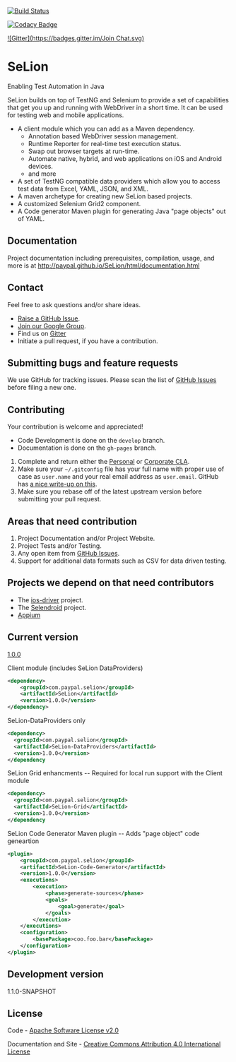 [![Build Status](https://travis-ci.org/paypal/SeLion.svg?branch=develop)](https://travis-ci.org/paypal/SeLion)

[![Codacy Badge](https://api.codacy.com/project/badge/grade/a885c7bf48794b27aa72dfe8e85ee22b)](https://www.codacy.com/app/SeLion/paypal-SeLion)

[![Gitter](https://badges.gitter.im/Join Chat.svg)](https://gitter.im/paypal/SeLion?utm_source=badge&utm_medium=badge&utm_campaign=pr-badge&utm_content=badge)



SeLion
=======
Enabling Test Automation in Java

SeLion builds on top of TestNG and Selenium to provide a set of capabilities that get you up and running with WebDriver in a short time. It can be used for testing web and mobile applications.

- A client module which you can add as a Maven dependency.
  - Annotation based WebDriver session management. 
  - Runtime Reporter for real-time test execution status. 
  - Swap out browser targets at run-time. 
  - Automate native, hybrid, and web applications on iOS and Android devices.
  - and more 
- A set of TestNG compatible data providers which allow you to access test data from 
  Excel, YAML, JSON, and XML.
- A maven archetype for creating new SeLion based projects. 
- A customized Selenium Grid2 component. 
- A Code generator Maven plugin for generating Java "page objects" out of YAML.

Documentation
-------------
Project documentation including prerequisites, compilation, usage, and more is at http://paypal.github.io/SeLion/html/documentation.html

Contact
-------
Feel free to ask questions and/or share ideas.

- [Raise a GitHub Issue](https://github.com/paypal/SeLion/issues).
- [Join our Google Group](https://groups.google.com/forum/#!forum/selion).
- Find us on [Gitter](https://gitter.im/paypal/SeLion)
- Initiate a pull request, if you have a contribution.

Submitting bugs and feature requests
------------------------------------
We use GitHub for tracking issues. Please scan the list of [GitHub Issues](https://github.com/paypal/SeLion/issues) before filing a new one.

Contributing
-------------
Your contribution is welcome and appreciated!

- Code Development is done on the <code>develop</code> branch. 
- Documentation is done on the <code>gh-pages</code> branch.

1. Complete and return either the [Personal](https://docs.google.com/forms/d/1t_Rqly6-qVP536O8ESltIRCHM0qBsmahWUdJda0oo3U/viewform) or [Corporate CLA](https://docs.google.com/forms/d/1qngimdtbwKcxMIJAxeV0DEqVYPCGHcYegFX0PVgMD78/viewform).
2. Make sure your <code>~/.gitconfig</code> file has your full name with proper use of case as <code>user.name</code> and your real email address as <code>user.email</code>. GitHub has [a nice write-up on this](https://help.github.com/articles/setting-your-username-in-git).
3. Make sure you rebase off of the latest upstream version before submitting your pull request.

Areas that need contribution
-----------------------------
1. Project Documentation and/or Project Website.
2. Project Tests and/or Testing.
3. Any open item from [GitHub Issues](https://github.com/paypal/SeLion/issues).
4. Support for additional data formats such as CSV for data driven testing.

Projects we depend on that need contributors 
---------------------------------------------
- The [ios-driver](https://ios-driver.github.io/ios-driver/) project.
- The [Selendroid](http://selendroid.io/) project.
- [Appium](http://appium.io/)

Current version
---------------
[1.0.0](http://search.maven.org/#search%7Cga%7C1%7Cselion)

Client module (includes SeLion DataProviders)
```xml
<dependency>
    <groupId>com.paypal.selion</groupId>
    <artifactId>SeLion</artifactId>
    <version>1.0.0</version>
</dependency>
```

SeLion-DataProviders only
```xml
<dependency>
  <groupId>com.paypal.selion</groupId>
  <artifactId>SeLion-DataProviders</artifactId>
  <version>1.0.0</version>
</dependency
```

SeLion Grid enhancments -- Required for local run support with the Client module
```xml
<dependency>
  <groupId>com.paypal.selion</groupId>
  <artifactId>SeLion-Grid</artifactId>
  <version>1.0.0</version>
</dependency
```

SeLion Code Generator Maven plugin -- Adds "page object" code geneartion
```xml
<plugin>
    <groupId>com.paypal.selion</groupId>
    <artifactId>SeLion-Code-Generator</artifactId>
    <version>1.0.0</version>
    <executions>
        <execution>
            <phase>generate-sources</phase>
            <goals>
                <goal>generate</goal>
            </goals>
        </execution>
    </executions>
    <configuration>
        <basePackage>coo.foo.bar</basePackage>
    </configuration>
</plugin>
```

Development version
-------------------
1.1.0-SNAPSHOT

License
-----------
Code - [Apache Software License v2.0](http://www.apache.org/licenses/LICENSE-2.0)

Documentation and Site - [Creative Commons Attribution 4.0 International License](http://creativecommons.org/licenses/by/4.0/deed.en_US)
